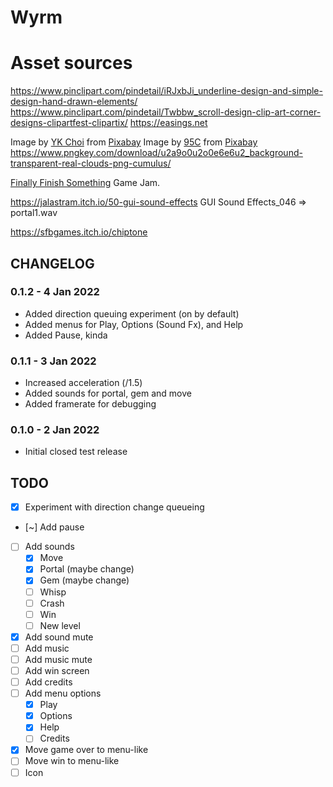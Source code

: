# Wyrm

# Asset sources

https://www.pinclipart.com/pindetail/iRJxbJi_underline-design-and-simple-design-hand-drawn-elements/
https://www.pinclipart.com/pindetail/Twbbw_scroll-design-clip-art-corner-designs-clipartfest-clipartix/
https://easings.net

Image by <a href="https://pixabay.com/users/ykman-9016214/?utm_source=link-attribution&amp;utm_medium=referral&amp;utm_campaign=image&amp;utm_content=5341640">YK Choi</a> from <a href="https://pixabay.com/?utm_source=link-attribution&amp;utm_medium=referral&amp;utm_campaign=image&amp;utm_content=5341640">Pixabay</a>
Image by <a href="https://pixabay.com/users/95c-484762/?utm_source=link-attribution&amp;utm_medium=referral&amp;utm_campaign=image&amp;utm_content=2421760">95C</a> from <a href="https://pixabay.com/?utm_source=link-attribution&amp;utm_medium=referral&amp;utm_campaign=image&amp;utm_content=2421760">Pixabay</a>
https://www.pngkey.com/download/u2a9o0u2o0e6e6u2_background-transparent-real-clouds-png-cumulus/


[Finally Finish Something](https://itch.io/jam/finally-finish-something-2022) Game Jam.


https://jalastram.itch.io/50-gui-sound-effects
GUI Sound Effects_046 => portal1.wav

https://sfbgames.itch.io/chiptone


## CHANGELOG

### 0.1.2 - 4 Jan 2022

* Added direction queuing experiment (on by default)
* Added menus for Play, Options (Sound Fx), and Help
* Added Pause, kinda

### 0.1.1 - 3 Jan 2022

* Increased acceleration (/1.5)
* Added sounds for portal, gem and move
* Added framerate for debugging

### 0.1.0 - 2 Jan 2022

* Initial closed test release


## TODO

- [x] Experiment with direction change queueing
- [~] Add pause
- [ ] Add sounds
  - [x] Move
  - [x] Portal (maybe change)
  - [x] Gem (maybe change)
  - [ ] Whisp
  - [ ] Crash
  - [ ] Win
  - [ ] New level
- [x] Add sound mute
- [ ] Add music
- [ ] Add music mute
- [ ] Add win screen
- [ ] Add credits
- [ ] Add menu options
	- [x] Play
	- [x] Options
	- [x] Help
	- [ ] Credits
- [x] Move game over to menu-like
- [ ] Move win to menu-like
- [ ] Icon